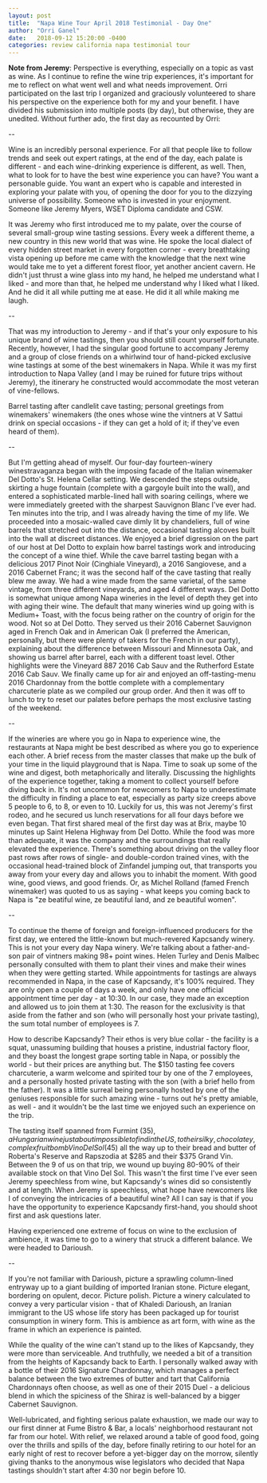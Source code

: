 ```yaml
---
layout: post
title:  "Napa Wine Tour April 2018 Testimonial - Day One"
author: "Orri Ganel"
date:   2018-09-12 15:20:00 -0400
categories: review california napa testimonial tour
---
```


**Note from Jeremy**: Perspective is everything, especially on a topic as vast as wine.  As I continue to refine the wine trip experiences, it's important for me to reflect on what went well and what needs improvement.  Orri participated on the last trip I organized and graciously volunteered to share his perspective on the experience both for my and your benefit.  I have divided his submission into multiple posts (by day), but otherwise, they are unedited.  Without further ado, the first day as recounted by Orri:

--

Wine is an incredibly personal experience.  For all that people like to follow trends and seek out expert ratings, at the end of the day, each palate is different - and each wine-drinking experience is different, as well.  Then, what to look for to have the best wine experience you can have?  You want a personable guide.  You want an expert who is capable and interested in exploring your palate with you, of opening the door for you to the dizzying universe of possibility.  Someone who is invested in your enjoyment.  Someone like Jeremy Myers, WSET Diploma candidate and CSW.

It was Jeremy who first introduced me to my palate, over the course of several small-group wine tasting sessions.  Every week a different theme, a new country in this new world that was wine.  He spoke the local dialect of every hidden street market in every forgotten corner - every breathtaking vista opening up before me came with the knowledge that the next wine would take me to yet a different forest floor, yet another ancient cavern.  He didn't just thrust a wine glass into my hand, he helped me understand what I liked - and more than that, he helped me understand why I liked what I liked.  And he did it all while putting me at ease.  He did it all while making me laugh.

--

That was my introduction to Jeremy - and if that's your only exposure to his unique brand of wine tastings, then you should still count yourself fortunate.  Recently, however, I had the singular good fortune to accompany Jeremy and a group of close friends on a whirlwind tour of hand-picked exclusive wine tastings at some of the best winemakers in Napa.  While it was my first introduction to Napa Valley (and I may be ruined for future trips without Jeremy), the itinerary he constructed would accommodate the most veteran of vine-fellows.

Barrel tasting after candlelit cave tasting; personal greetings from winemakers' winemakers (the ones whose wine the vintners at V Sattui drink on special occasions - if they can get a hold of it; if they've even heard of them).

--

But I'm getting ahead of myself.  Our four-day fourteen-winery winestravaganza began with the imposing facade of the Italian winemaker Del Dotto's St. Helena Cellar setting.  We descended the steps outside, skirting a huge fountain (complete with a gargoyle built into the wall), and entered a sophisticated marble-lined hall with soaring ceilings, where we were immediately greeted with the sharpest Sauvignon Blanc I've ever had.  Ten minutes into the trip, and I was already having the time of my life.  We proceeded into a mosaic-walled cave dimly lit by chandeliers, full of wine barrels that stretched out into the distance, occasional tasting alcoves built into the wall at discreet distances.  We enjoyed a brief digression on the part of our host at Del Dotto to explain how barrel tastings work and introducing the concept of a wine thief.  While the cave barrel tasting began with a delicious 2017 Pinot Noir (Cinghiale Vineyard), a 2016 Sangiovese, and a 2016 Cabernet Franc; it was the second half of the cave tasting that really blew me away.  We had a wine made from the same varietal, of the same vintage, from three different vineyards, and aged 4 different ways.  Del Dotto is somewhat unique among Napa wineries in the level of depth they get into with aging their wine.  The default that many wineries wind up going with is Medium+ Toast, with the focus being rather on the country of origin for the wood.  Not so at Del Dotto.  They served us their 2016 Cabernet Sauvignon aged in French Oak and in American Oak (I preferred the American, personally, but there were plenty of takers for the French in our party), explaining about the difference between Missouri and Minnesota Oak, and showing us barrel after barrel, each with a different toast level.  Other highlights were the Vineyard 887 2016 Cab Sauv and the Rutherford Estate 2016 Cab Sauv.  We finally came up for air and enjoyed an off-tasting-menu 2016 Chardonnay from the bottle complete with a complementary charcuterie plate as we compiled our group order.  And then it was off to lunch to try to reset our palates before perhaps the most exclusive tasting of the weekend.

--

If the wineries are where you go in Napa to experience wine, the restaurants at Napa might be best described as where you go to experience each other.  A brief recess from the master classes that make up the bulk of your time in the liquid playground that is Napa.  Time to soak up some of the wine and digest, both metaphorically and literally.  Discussing the highlights of the experience together, taking a moment to collect yourself before diving back in.  It's not uncommon for newcomers to Napa to underestimate the difficulty in finding a place to eat, especially as party size creeps above 5 people to 6, to 8, or even to 10.  Luckily for us, this was not Jeremy's first rodeo, and he secured us lunch reservations for all four days before we even began.  That first shared meal of the first day was at Brix, maybe 10 minutes up Saint Helena Highway from Del Dotto.  While the food was more than adequate, it was the company and the surroundings that really elevated the experience.  There's something about driving on the valley floor past rows after rows of single- and double-cordon trained vines, with the occasional head-trained block of Zinfandel jumping out, that transports you away from your every day and allows you to inhabit the moment.  With good wine, good views, and good friends.  Or, as Michel Rolland (famed French winemaker) was quoted to us as saying - what keeps you coming back to Napa is "ze beatiful wine, ze beautiful land, and ze beautiful women".

--

To continue the theme of foreign and foreign-influenced producers for the first day, we entered the little-known but much-revered Kapcsandy winery.  This is not your every day Napa winery.  We're talking about a father-and-son pair of vintners making 98+ point wines.  Helen Turley and Denis Malbec personally consulted with them to plant their vines and make their wines when they were getting started.  While appointments for tastings are always recommended in Napa, in the case of Kapcsandy, it's 100% required.  They are only open a couple of days a week, and only have one official appointment time per day - at 10:30.  In our case, they made an exception and allowed us to join them at 1:30.  The reason for the exclusivity is that aside from the father and son (who will personally host your private tasting), the sum total number of employees is 7.

How to describe Kapcsandy?  Their ethos is very blue collar - the facility is a squat, unassuming building that houses a pristine, industrial factory floor, and they boast the longest grape sorting table in Napa, or possibly the world - but their prices are anything but.  The $150 tasting fee covers charcuterie, a warm welcome and spirited tour by one of the 7 employees, and a personally hosted private tasting with the son (with a brief hello from the father).  It was a little surreal being personally hosted by one of the geniuses responsible for such amazing wine - turns out he's pretty amiable, as well - and it wouldn't be the last time we enjoyed such an experience on the trip.

The tasting itself spanned from Furmint ($35), a Hungarian wine just about impossible to find in the US, to their silky, chocolatey, complex fruit bomb Vino Del Sol ($45) all the way up to their bread and butter of Roberta's Reserve and Rapszodia at $285 and their $375 Grand Vin.  Between the 9 of us on that trip, we wound up buying 80-90% of their available stock on that Vino Del Sol.  This wasn't the first time I've ever seen Jeremy speechless from wine, but Kapcsandy's wines did so consistently and at length.  When Jeremy is speechless, what hope have newcomers like I of conveying the intricacies of a beautiful wine?  All I can say is that if you have the opportunity to experience Kapcsandy first-hand, you should shoot first and ask questions later.

Having experienced one extreme of focus on wine to the exclusion of ambience, it was time to go to a winery that struck a different balance.  We were headed to Darioush.

--

If you're not familiar with Darioush, picture a sprawling column-lined entryway up to a giant building of imported Iranian stone.  Picture elegant, bordering on opulent, decor.  Picture polish.  Picture a winery calculated to convey a very particular vision - that of Khaledi Darioush, an Iranian immigrant to the US whose life story has been packaged up for tourist consumption in winery form.  This is ambience as art form, with wine as the frame in which an experience is painted.

While the quality of the wine can't stand up to the likes of Kapcsandy, they were more than serviceable.  And truthfully, we needed a bit of a transition from the heights of Kapcsandy back to Earth.  I personally walked away with a bottle of their 2016 Signature Chardonnay, which manages a perfect balance between the two extremes of butter and tart that California Chardonnays often choose, as well as one of their 2015 Duel - a delicious blend in which the spiciness of the Shiraz is well-balanced by a bigger Cabernet Sauvignon.

Well-lubricated, and fighting serious palate exhaustion, we made our way to our first dinner at Fume Bistro & Bar, a locals' neighborhood restaurant not far from our hotel.  With relief, we relaxed around a table of good food, going over the thrills and spills of the day, before finally retiring to our hotel for an early night of rest to recover before a yet-bigger day on the morrow, silently giving thanks to the anonymous wise legislators who decided that Napa tastings shouldn't start after 4:30 nor begin before 10.
